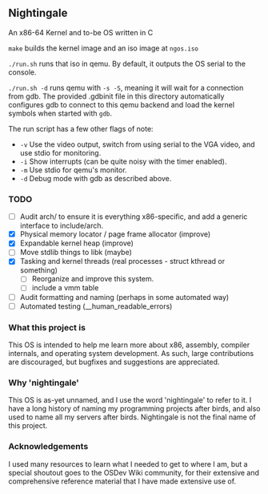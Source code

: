 ## Nightingale

An x86-64 Kernel and to-be OS written in C

`make` builds the kernel image and an iso image at `ngos.iso`

`./run.sh` runs that iso in qemu.  By default, it outputs the OS serial to the console.

`./run.sh -d` runs qemu with `-s -S`, meaning it will wait for a connection from gdb.
The provided .gdbinit file in this directory automatically configures gdb to connect to this qemu backend and load the kernel symbols when started with `gdb`.

The run script has a few other flags of note:
- `-v` Use the video output, switch from using serial to the VGA video, and use stdio for monitoring.
- `-i` Show interrupts (can be quite noisy with the timer enabled).
- `-m` Use stdio for qemu's monitor.
- `-d` Debug mode with gdb as described above.

### TODO

- [ ] Audit arch/ to ensure it is everything x86-specific, and add a generic interface to include/arch.
- [X] Physical memory locator / page frame allocator (improve)
- [X] Expandable kernel heap (improve)
- [ ] Move stdlib things to libk (maybe)
- [X] Tasking and kernel threads (real processes - struct kthread or something)
  - [ ] Reorganize and improve this system.
  - [ ] include a vmm table
- [ ] Audit formatting and naming (perhaps in some automated way)
- [ ] Automated testing (\_\_human\_readable\_errors)

### What this project is

This OS is intended to help me learn more about x86, assembly, compiler internals, and operating system development.  As such, large contributions are discouraged, but bugfixes and suggestions are appreciated.

### Why 'nightingale'

This OS is as-yet unnamed, and I use the word 'nightingale' to refer to it.  I have a long history of naming my programming projects after birds, and also used to name all my servers after birds.  Nightingale is not the final name of this project.

### Acknowledgements

I used many resources to learn what I needed to get to where I am, but a special shoutout goes to the OSDev Wiki community, for their extensive and comprehensive reference material that I have made extensive use of.

